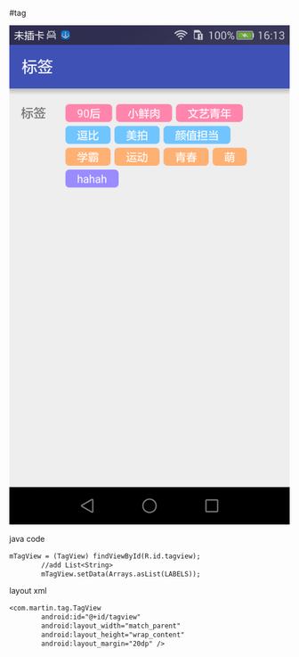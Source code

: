 #tag

![iamge](https://github.com/zuohq/tag/blob/master/app/tag.png)

java code
    
    mTagView = (TagView) findViewById(R.id.tagview);
            //add List<String>
            mTagView.setData(Arrays.asList(LABELS));
            
            
layout xml
    
    <com.martin.tag.TagView
            android:id="@+id/tagview"
            android:layout_width="match_parent"
            android:layout_height="wrap_content"
            android:layout_margin="20dp" />